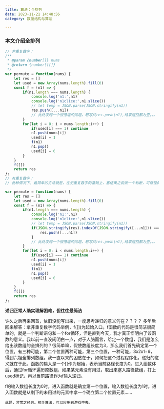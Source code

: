 ```yaml
---
title: 算法：全排列
date: 2023-11-21 14:48:56
category: 数据结构与算法

---
```


### 本文介绍全排列

```javascript
// 非重复数字：
/**
 * @param {number[]} nums
 * @return {number[][]}
 */
var permute = function(nums) {
    let res = []
    let used = new Array(nums.length).fill(0)
    const f = (n1) => {
        if(n1.length === nums.length) {
            console.log('n1:',n1)
            console.log('n1clice:',n1.slice())
            // let temp = JSON.parse(JSON.stringify(n1))
            res.push([...n1]) 
            // 此处发现一个很懵逼的问题，若写成res.push(n1),结果居然都为空。。。
        }
        for(let i = 0; i < nums.length;i++) {
            if(used[i] === 1) continue
            n1.push(nums[i])
            used[i] = 1
            f(n1)
            n1.pop()
            used[i] = 0
        }
    }
    f([])
    return res
};
// 有重复数字：
// 此种情况下，最简单的方法就是，在无重复数字的基础上，塞结果之前做一个判断，可奇怪的是，一个判断居然超时。。。

var permute = function(nums) {
    let res = []
    let used = new Array(nums.length).fill(0)
    const f = (n1) => {
        if(n1.length === nums.length) {
            console.log('n1:',n1)
            console.log('n1clice:',n1.slice())
            // let temp = JSON.parse(JSON.stringify(n1))
            if(JSON.stringify(res).indexOf(JSON.stringify([...n1])) === -1) {
                res.push([...n1]) 
            }
            // 此处发现一个很懵逼的问题，若写成res.push(n1),结果居然都为空。。。
        }
        for(let i = 0; i < nums.length;i++) {
            if(used[i] === 1) continue
            n1.push(nums[i])
            used[i] = 1
            f(n1)
            n1.pop()
            used[i] = 0
        }
    }
    f([])
    return res
};

```
**递归正常人确实理解困难，但往往最简洁**

许久之后再来回首，依旧没能写出来，一度思考递归的意义何在？？？？
多年后回来解答：拿非重复数字代码举例，f([])为起始入口。f函数的代码是很简洁很简单的，就是一个判断语句和一个for循环，但是直到今天，我才真正悟明白了该函数的意义。我以前一直没闹明白一点，对于人脑而言，给定一个数组，我们是怎么给出该数组的全排列的？很简单嘛，假使数组长度为3，那么我们首先确定第一个位置，有三种可能，第二个位置两种可能，第三个位置，一种可能，3x2x1=6，得到六祖全排列数组。我一直以来的困惑在于，如何把这个过程程序化。递归的意义就在于此。函数的输入是一个[]作为起始，表示当前路径长度为0。进入函数体后，通过for循环遍历原数组，如果某元素没有用过，取出来塞入路径数组，打上used标记，再以当前路径作为f输入递归。

f的输入数组长度为0时，进入函数就是确立第一个位置，输入数组长度为1时，进入函数就是从剩下的未用过的元素中拿一个确立第二个位置元素......

`此题，非常之经典。相关算法，可以应用到游戏中去。`